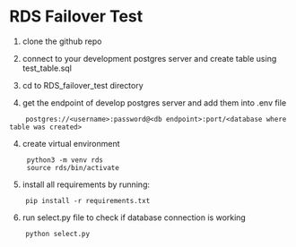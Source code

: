 # RDS Failover Test

1. clone the github repo
2. connect to your development postgres server and create table using test_table.sql
3. cd to RDS_failover_test directory

4. get the endpoint of develop postgres server and add them into .env file
```
    postgres://<username>:password@<db endpoint>:port/<database where table was created>
```
4. create virtual environment 
   ```
    python3 -m venv rds
    source rds/bin/activate

   ```
5. install all requirements by running:
```
    pip install -r requirements.txt

```
6. run select.py file to check if database connection is working

```
    python select.py

```
